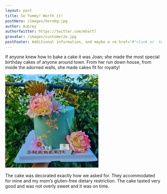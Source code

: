 ```yaml
---
layout: post
title: So Yummy! Worth it!
postHero: /images/herobg.jpg
author: Aubrey
authorTwitter: https://twitter.com/mhartl
gravatar: /images/customer2e.jpg
postFooter: Additional information, and maybe a <a href="#">link or  two</a>
---
```



If anyone knew how to bake a cake it was Joan; she made
the most special birthday cakes of anyone around town. From
her run down house, from inside the adorned walls, she made cakes
fit for royalty!

<img class="pull-left" src="/images/cakeT2.jpg" alt="cake">

The cake was decorated exactly how we asked for. They accommodated for mine and my mom’s gluten-free dietary restriction. The cake tasted very good and was not overly sweet and it was on time.